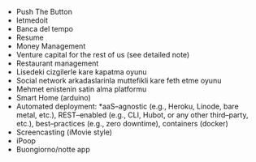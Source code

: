 * Push The Button
* letmedoit
* Banca del tempo
* Resume
* Money Management
* Venture capital for the rest of us (see detailed note)
* Restaurant management
* Lisedeki cizgilerle kare kapatma oyunu
* Social network arkadaslarinla muttefikli kare feth etme oyunu
* Mehmet enistenin satin alma platformu
* Smart Home (arduino)
* Automated deployment: *aaS–agnostic (e.g., Heroku, Linode, bare metal, etc.), REST–enabled (e.g., CLI, Hubot, or any other third–party, etc.), best–practices (e.g., zero downtime), containers (docker)
* Screencasting (iMovie style)
* iPoop
* Buongiorno/notte app
